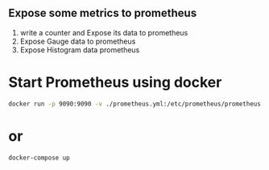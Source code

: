 ## Expose some metrics to prometheus

1) write a counter and Expose its data to prometheus
2) Expose Gauge data to prometheus
3) Expose Histogram data prometheus

# Start Prometheus using docker
```bash
docker run -p 9090:9090 -v ./prometheus.yml:/etc/prometheus/prometheus.yml prom/prometheus
```
# or
```bash
docker-compose up
```